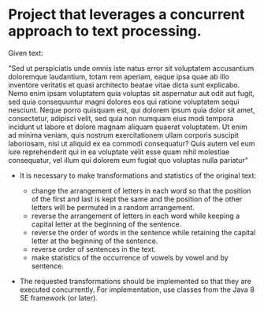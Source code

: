 #  Project that leverages a concurrent approach to text processing.


Given text:

"Sed ut perspiciatis unde omnis iste natus error sit voluptatem accusantium 
doloremque laudantium, totam rem aperiam, eaque ipsa quae ab illo inventore veritatis 
et quasi architecto beatae vitae dicta sunt explicabo. Nemo enim ipsam voluptatem 
quia voluptas sit aspernatur aut odit aut fugit, sed quia consequuntur magni dolores 
eos qui ratione voluptatem sequi nesciunt. Neque porro quisquam est, qui dolorem 
ipsum quia dolor sit amet, consectetur, adipisci velit, sed quia non numquam eius 
modi tempora incidunt ut labore et dolore magnam aliquam quaerat voluptatem. Ut 
enim ad minima veniam, quis nostrum exercitationem ullam corporis suscipit 
laboriosam, nisi ut aliquid ex ea commodi consequatur? Quis autem vel eum iure 
reprehenderit qui in ea voluptate velit esse quam nihil molestiae consequatur, vel illum 
qui dolorem eum fugiat quo voluptas nulla pariatur"


* It is necessary to make transformations and statistics of the original text:
  * change the arrangement of letters in each word so that the position of the first and last is kept the same
    and the position of the other letters will be permuted in a random arrangement.
  * reverse the arrangement of letters in each word while keeping a capital letter at the beginning of the sentence.
  * reverse the order of words in the sentence while retaining the capital letter at the beginning of the sentence.
  * reverse order of sentences in the text.
  * make statistics of the occurrence of vowels by vowel and by sentence.
 
* The requested transformations should be implemented so that they are executed concurrently.
For implementation, use classes from the Java 8 SE framework (or later).




